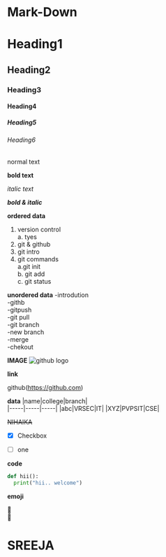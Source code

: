 # Mark-Down

# Heading1

## Heading2

### Heading3

#### Heading4

##### Heading5

###### Heading6

normal text

**bold text**

*italic text*

***bold & italic***

**ordered data**
1. version control    
       a. tyes    
2. git & github    
3. git intro    
4. git commands    
    a.git init   
    b. git add  
    c. git status
    
  **unordered data**
  -introdution   
  -githb   
    -gitpush   
    -git pull   
   -git branch    
    -new branch   
      -merge   
      -chekout
 
 **IMAGE**
 ![github logo](https://github.githubassets.com/images/modules/logos_page/Octocat.png)
  
  
  
  **link**
  
  github(https://github.com)
  
  **data**
  |name|college|branch|   
  |-----|-----|-----|
  |abc|VRSEC|IT|
  |XYZ|PVPSIT|CSE|
  
  ~~NIHAIKA~~
  - [X] Checkbox
  - [ ] one   


**code**


```python
def hii():
  print("hii.. welcome")
```

**emoji**

:dancers:  
:japanese_goblin:

# SREEJA
